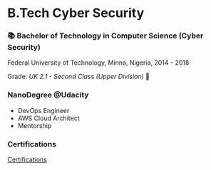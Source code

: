 # B.Tech Cyber Security

### 📚 **Bachelor of Technology in Computer Science** (Cyber Security)
Federal University of Technology, Minna, Nigeria, 2014 - 2018

Grade: *UK 2.1 - Second Class (Upper Division)* 👏

### NanoDegree @Udacity
- DevOps Engineer
- AWS Cloud Architect
- Mentorship

### Certifications

[Certifications](https://eedygree.github.io/certification/Certifications)
